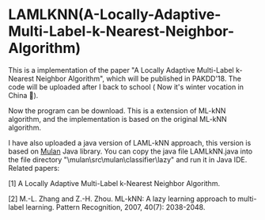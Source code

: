 # LAMLKNN(A-Locally-Adaptive-Multi-Label-k-Nearest-Neighbor-Algorithm)
This is a implementation of the paper "A Locally Adaptive Multi-Label k-Nearest Neighbor Algorithm", which will be published in PAKDD'18.
The code will be uploaded after I back to school ( Now it's winter vocation in China 🤣).

Now the program can be download. This is a extension of ML-kNN algorithm, and the implementation is based on the original ML-kNN algorithm.

I have also uploaded a java version of LAML-kNN approach, this version is based on [Mulan](http://mulan.sourceforge.net/) Java library. You can copy the java file LAMLkNN.java into the file directory "\mulan\src\mulan\classifier\lazy\" and run it in Java IDE.
Related papers:

[1] A Locally Adaptive Multi-Label k-Nearest Neighbor Algorithm.


[2] M.-L. Zhang and Z.-H. Zhou. ML-kNN: A lazy learning approach to multi-label learning. Pattern Recognition, 2007, 40(7): 2038-2048. 
